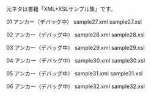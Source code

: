 元ネタは書籍「XML+XSLサンプル集」です。

01 アンカー（デバッグ中）
sample27.xml sample27.xsl

02 アンカー（デバッグ中）
sample28.xml sample28.xsl

03 アンカー（デバッグ中）
sample29.xml sample29.xsl

04 アンカー（デバッグ中）
sample30.xml sample30.xsl

05 アンカー（デバッグ中）
sample31.xml sample31.xsl

06 アンカー（デバッグ中）
sample32.xml sample32.xsl
